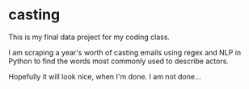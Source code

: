 # casting
This is my final data project for my coding class.

I am scraping a year's worth of casting emails using regex and NLP in Python to find the words most commonly used to describe actors.

Hopefully it will look nice, when I'm done. I am not done...
